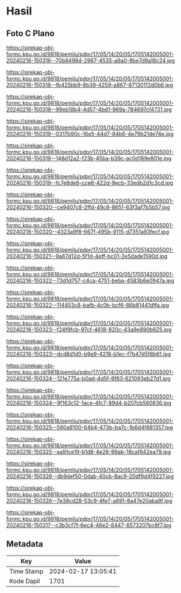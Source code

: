 # Hasil

## Foto C Plano

https://sirekap-obj-formc.kpu.go.id/9818/pemilu/pdpr/17/05/14/20/05/1705142005001-20240216-150316--70b84984-2967-4535-a9a0-8be7d9a18c24.jpg

https://sirekap-obj-formc.kpu.go.id/9818/pemilu/pdpr/17/05/14/20/05/1705142005001-20240216-150318--fb425bb9-8b39-4259-a867-87130112d0b6.jpg

https://sirekap-obj-formc.kpu.go.id/9818/pemilu/pdpr/17/05/14/20/05/1705142005001-20240216-150318--99eb18b4-4d57-4bd1-969a-784697cf4731.jpg

https://sirekap-obj-formc.kpu.go.id/9818/pemilu/pdpr/17/05/14/20/05/1705142005001-20240216-150319--0317b90c-16e5-44d7-84b6-4e79b21de74e.jpg

https://sirekap-obj-formc.kpu.go.id/9818/pemilu/pdpr/17/05/14/20/05/1705142005001-20240216-150319--148d12a2-f23b-45ba-b39c-ac0d189e801e.jpg

https://sirekap-obj-formc.kpu.go.id/9818/pemilu/pdpr/17/05/14/20/05/1705142005001-20240216-150319--fc7e8de8-cce6-422d-9ecb-33edb2d1c3cd.jpg

https://sirekap-obj-formc.kpu.go.id/9818/pemilu/pdpr/17/05/14/20/05/1705142005001-20240216-150320--ce9407c8-2ffd-49c8-8651-63f3af7b5b57.jpg

https://sirekap-obj-formc.kpu.go.id/9818/pemilu/pdpr/17/05/14/20/05/1705142005001-20240216-150320--4323a9f8-667f-495b-9115-d7351a93fecf.jpg

https://sirekap-obj-formc.kpu.go.id/9818/pemilu/pdpr/17/05/14/20/05/1705142005001-20240216-150321--9a67d12d-5f1d-4eff-bc01-2e5dade1590d.jpg

https://sirekap-obj-formc.kpu.go.id/9818/pemilu/pdpr/17/05/14/20/05/1705142005001-20240216-150322--73d1d757-c4ca-4751-beba-4583b6e0947a.jpg

https://sirekap-obj-formc.kpu.go.id/9818/pemilu/pdpr/17/05/14/20/05/1705142005001-20240216-150322--114453c8-bafb-4c0b-bcf6-86b81441dffa.jpg

https://sirekap-obj-formc.kpu.go.id/9818/pemilu/pdpr/17/05/14/20/05/1705142005001-20240216-150323--f24f9fcb-97cf-4618-820c-43a9e890b625.jpg

https://sirekap-obj-formc.kpu.go.id/9818/pemilu/pdpr/17/05/14/20/05/1705142005001-20240216-150323--dcd8d1d0-b9e9-4218-b1ec-f7b47d5f8b61.jpg

https://sirekap-obj-formc.kpu.go.id/9818/pemilu/pdpr/17/05/14/20/05/1705142005001-20240216-150324--121e775a-b0ad-4d5f-9f83-621093eb27d1.jpg

https://sirekap-obj-formc.kpu.go.id/9818/pemilu/pdpr/17/05/14/20/05/1705142005001-20240216-150324--9f163c12-1ace-4fc7-89d4-b207cb560836.jpg

https://sirekap-obj-formc.kpu.go.id/9818/pemilu/pdpr/17/05/14/20/05/1705142005001-20240216-150325--560a9100-64b4-473b-ba7c-1b6d4f881357.jpg

https://sirekap-obj-formc.kpu.go.id/9818/pemilu/pdpr/17/05/14/20/05/1705142005001-20240216-150325--aa91ce19-b1d8-4e26-99ab-18caf842ea79.jpg

https://sirekap-obj-formc.kpu.go.id/9818/pemilu/pdpr/17/05/14/20/05/1705142005001-20240216-150326--db9def50-0dab-40cb-8ac9-20df9d4f9227.jpg

https://sirekap-obj-formc.kpu.go.id/9818/pemilu/pdpr/17/05/14/20/05/1705142005001-20240216-150326--7e38cd28-53c9-4fe7-a691-8a47e20aba9f.jpg

https://sirekap-obj-formc.kpu.go.id/9818/pemilu/pdpr/17/05/14/20/05/1705142005001-20240216-150317--c3b3cf7f-6ec4-46e2-8447-6573207bc8f7.jpg


## Metadata

| Key        | Value               |
| ---------- | ------------------- |
| Time Stamp | 2024-02-17 13:05:41 |
| Kode Dapil | 1701                |



